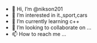 - 👋 Hi, I’m @nikson201
- 👀 I’m interested in it.,sport,cars
- 🌱 I’m currently learning c++
- 💞️ I’m looking to collaborate on ...
- 📫 How to reach me ...

<!---
nikson201/nikson201 is a ✨ special ✨ repository because its `README.md` (this file) appears on your GitHub profile.
You can click the Preview link to take a look at your changes.
--->

